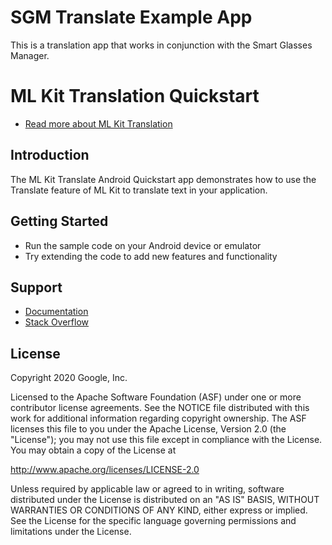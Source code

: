 # SGM Translate Example App

This is a translation app that works in conjunction with the Smart Glasses Manager.

# ML Kit Translation Quickstart

* [Read more about ML Kit Translation](https://developers.google.com/ml-kit/language/translation)

## Introduction

The ML Kit Translate Android Quickstart app demonstrates how to use the Translate
feature of ML Kit to translate text in your application.

## Getting Started

* Run the sample code on your Android device or emulator
* Try extending the code to add new features and functionality

## Support

* [Documentation](https://developers.google.com/ml-kit/language/translation/android)
* [Stack Overflow](https://stackoverflow.com/questions/tagged/mlkit)

## License

Copyright 2020 Google, Inc.

Licensed to the Apache Software Foundation (ASF) under one or more contributor
license agreements.  See the NOTICE file distributed with this work for
additional information regarding copyright ownership.  The ASF licenses this
file to you under the Apache License, Version 2.0 (the "License"); you may not
use this file except in compliance with the License.  You may obtain a copy of
the License at

  http://www.apache.org/licenses/LICENSE-2.0

Unless required by applicable law or agreed to in writing, software
distributed under the License is distributed on an "AS IS" BASIS, WITHOUT
WARRANTIES OR CONDITIONS OF ANY KIND, either express or implied.  See the
License for the specific language governing permissions and limitations under
the License.

